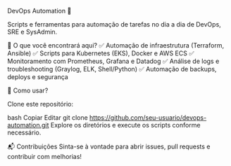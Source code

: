 DevOps Automation 🚀

Scripts e ferramentas para automação de tarefas no dia a dia de DevOps, SRE e SysAdmin.

🔧 O que você encontrará aqui?
✅ Automação de infraestrutura (Terraform, Ansible)
✅ Scripts para Kubernetes (EKS), Docker e AWS ECS
✅ Monitoramento com Prometheus, Grafana e Datadog
✅ Análise de logs e troubleshooting (Graylog, ELK, Shell/Python)
✅ Automação de backups, deploys e segurança

📌 Como usar?

Clone este repositório:

bash
Copiar
Editar
git clone https://github.com/seu-usuario/devops-automation.git
Explore os diretórios e execute os scripts conforme necessário.

📬 Contribuições
Sinta-se à vontade para abrir issues, pull requests e contribuir com melhorias!
